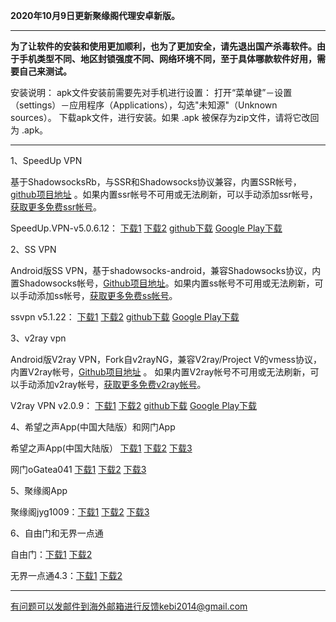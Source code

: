 **2020年10月9日更新聚缘阁代理安卓新版。**

***

**为了让软件的安装和使用更加顺利，也为了更加安全，请先退出国产杀毒软件。由于手机类型不同、地区封锁强度不同、网络环境不同，至于具体哪款软件好用，需要自己来测试。**

安装说明：
apk文件安装前需要先对手机进行设置： 打开“菜单键”－设置（settings）－应用程序（Applications），勾选"未知源"（Unknown sources）。
下载apk文件，进行安装。如果 .apk 被保存为zip文件，请将它改回为 .apk。

***

1、SpeedUp VPN

基于ShadowsocksRb，与SSR和Shadowsocks协议兼容，内置SSR帐号，[github项目地址](https://github.com/bannedbook/SpeedUp.VPN/releases) 。如果内置ssr帐号不可用或无法刷新，可以手动添加ssr帐号，[获取更多免费ssr帐号](https://github.com/Alvin9999/new-pac/wiki/ss%E5%85%8D%E8%B4%B9%E8%B4%A6%E5%8F%B7)。

SpeedUp.VPN-v5.0.6.12：
[下载1](https://tr61.free4444.xyz/android/SpeedUp.VPN-v5.0.6.12.apk) 
[下载2](https://tr71.free4444.xyz/android/SpeedUp.VPN-v5.0.6.12.apk) 
[github下载](https://github.com/bannedbook/SpeedUp.VPN/releases/download/v5.0.6.12/SpeedUp.VPN-v5.0.6.12.apk) 
[Google Play下载](https://play.google.com/store/apps/details?id=free.ssr.proxy.SpeedUp.VPN) 

2、SS VPN

Android版SS VPN，基于shadowsocks-android，兼容Shadowsocks协议，内置Shadowsocks帐号，[Github项目地址](https://github.com/bannedbook/ssvpn/releases)。如果内置ss帐号不可用或无法刷新，可以手动添加ss帐号，[获取更多免费ss帐号](https://github.com/Alvin9999/new-pac/wiki/ss%E5%85%8D%E8%B4%B9%E8%B4%A6%E5%8F%B7)。

ssvpn v5.1.22：
[下载1](https://tr61.free4444.xyz/android/ssvpn-v5.1.22.apk) 
[下载2](https://tr71.free4444.xyz/android/ssvpn-v5.1.22.apk) 
[github下载](https://github.com/bannedbook/ssvpn/releases/download/v5.1.22/android-ssvpn-universal-release.apk) 
[Google Play下载](https://play.google.com/store/apps/details?id=free.shadowsocks.proxy.VPN)


3、v2ray vpn

Android版V2ray VPN，Fork自v2rayNG，兼容V2ray/Project V的vmess协议，内置V2ray帐号，[Github项目地址](https://github.com/bannedbook/v2ray.vpn/releases) 。 如果内置V2ray帐号不可用或无法刷新，可以手动添加v2ray帐号，[获取更多免费v2ray帐号](https://github.com/Alvin9999/new-pac/wiki/v2ray%E5%85%8D%E8%B4%B9%E8%B4%A6%E5%8F%B7)。

V2ray VPN v2.0.9：
[下载1](https://tr61.free4444.xyz/android/v2ray.vpn-v2.0.9.apk) 
[下载2](https://tr71.free4444.xyz/android/v2ray.vpn-v2.0.9.apk) 
[github下载](https://github.com/bannedbook/v2ray.vpn/releases/download/v2.0.9/v2ray.vpn-universal-release.apk) 
[Google Play下载](https://play.google.com/store/apps/details?id=free.shadowsocks.proxy.VPN)


4、希望之声App(中国大陆版）和网门App

希望之声App(中国大陆版） [下载1](https://x.co/ohope)  [下载2](https://tr61.free4444.xyz/android/oHopea.apk)   [下载3](https://tr71.free4444.xyz/android/oHopea.apk)

网门oGatea041 [下载1](https://x.co/ogatea) [下载2](https://tr61.free4444.xyz/android/oGatea041.apk)  [下载3](https://tr71.free4444.xyz/android/oGatea041.apk)

5、聚缘阁App

聚缘阁jyg1009：[下载1](https://gitlab.com/juyuange/2/-/raw/master/jyg1009.apk)  [下载2](https://tr61.free4444.xyz/android/jyg1009.apk) 
[下载3](https://tr71.free4444.xyz/android/jyg1009.apk) 

6、自由门和无界一点通

自由门：[下载1](https://tr61.free4444.xyz/android/fgma.apk)
[下载2](https://tr71.free4444.xyz/android/fgma43.apk)

无界一点通4.3：[下载1](https://tr61.free4444.xyz/android/um4.1.apk) 
[下载2](https://tr71.free4444.xyz/android/um4.1.apk) 


***

有问题可以发邮件到海外邮箱进行反馈kebi2014@gmail.com